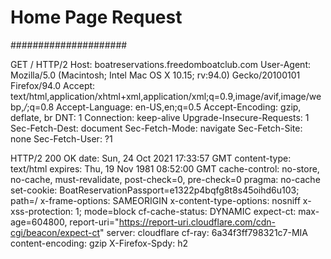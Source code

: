 # Home Page Request #
#####################

GET / HTTP/2
Host: boatreservations.freedomboatclub.com
User-Agent: Mozilla/5.0 (Macintosh; Intel Mac OS X 10.15; rv:94.0) Gecko/20100101 Firefox/94.0
Accept: text/html,application/xhtml+xml,application/xml;q=0.9,image/avif,image/webp,*/*;q=0.8
Accept-Language: en-US,en;q=0.5
Accept-Encoding: gzip, deflate, br
DNT: 1
Connection: keep-alive
Upgrade-Insecure-Requests: 1
Sec-Fetch-Dest: document
Sec-Fetch-Mode: navigate
Sec-Fetch-Site: none
Sec-Fetch-User: ?1

HTTP/2 200 OK
date: Sun, 24 Oct 2021 17:33:57 GMT
content-type: text/html
expires: Thu, 19 Nov 1981 08:52:00 GMT
cache-control: no-store, no-cache, must-revalidate, post-check=0, pre-check=0
pragma: no-cache
set-cookie: BoatReservationPassport=e1322p4bqfg8t8s45oihd6u103; path=/
x-frame-options: SAMEORIGIN
x-content-type-options: nosniff
x-xss-protection: 1; mode=block
cf-cache-status: DYNAMIC
expect-ct: max-age=604800, report-uri="https://report-uri.cloudflare.com/cdn-cgi/beacon/expect-ct"
server: cloudflare
cf-ray: 6a34f3ff798321c7-MIA
content-encoding: gzip
X-Firefox-Spdy: h2
